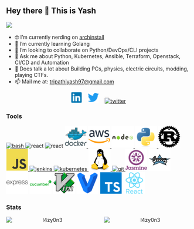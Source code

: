 ## Hey there 👋 This is **Yash**

![](https://komarev.com/ghpvc/?username=l4zy0n3&label=VIEWS)

- 🤓 I’m currently nerding on [archinstall](https://github.com/archlinux/archinstall)
- 🌱 I’m currently learning Golang
- 🍻 I’m looking to collaborate on Python/DevOps/CLI projects
- 💬 Ask me about Python, Kubernetes, Ansible, Terraform, Openstack, CI/CD and Automation
- 🧛 Does talk a lot about Building PCs, physics, electric circuits, modding, playing CTFs.
- 📫 Mail me at: tripathiyash97@gmail.com

<p align="center">
<a href="https://www.linkedin.com/in/yash-tripathi-l4zy0n3"><img src="https://raw.githubusercontent.com/devicons/devicon/master/icons/linkedin/linkedin-original.svg" alt="linkedin" width="30" height="30"/></a>&nbsp;&nbsp;&nbsp;
<a href="https://twitter.com/th3_l4zy_0ne"><img src="https://raw.githubusercontent.com/devicons/devicon/master/icons/twitter/twitter-original.svg" alt="twitter" width="30" height="30"/></a>&nbsp;&nbsp;&nbsp;
<a href="https://tryhackme.com/p/l4zy"><img src="https://assets.tryhackme.com/img/logo/tryhackme_logo.png" alt="twitter" width="30" height="30"/></a>
</p>

### Tools

<p align="left"> 
<a href="https://www.gnu.org/software/bash/" target="_blank"> <img src="https://www.vectorlogo.zone/logos/gnu_bash/gnu_bash-icon.svg" alt="bash" width="60" height="60"/> </a>
<img src="https://upload.wikimedia.org/wikipedia/commons/2/24/Ansible_logo.svg" alt="react", width="60" height="60">
<img src="https://user-images.githubusercontent.com/31406378/108641411-f9374f00-7496-11eb-82a7-0fa2a9cc5f93.png" alt="react", width="60" height="60">
<a href="https://www.docker.com/" target="_blank"> <img src="https://raw.githubusercontent.com/devicons/devicon/master/icons/docker/docker-original-wordmark.svg" alt="docker" width="60" height="60"/> </a> 
<a href="https://aws.amazon.com/" target="_blank"> <img src="https://raw.githubusercontent.com/devicons/devicon/master/icons/amazonwebservices/amazonwebservices-original-wordmark.svg" alt="html5" width="60" height="60"/> </a>
<a href="https://nodejs.org" target="_blank"> <img src="https://raw.githubusercontent.com/devicons/devicon/master/icons/nodejs/nodejs-original-wordmark.svg" alt="nodejs" width="60" height="60"/> </a>
<a href="https://www.python.org" target="_blank"> <img src="https://raw.githubusercontent.com/devicons/devicon/master/icons/python/python-original.svg" alt="python" width="60" height="60"/> </a>
<a href="https://www.rust-lang.org" target="_blank"> <img src="https://raw.githubusercontent.com/devicons/devicon/master/icons/rust/rust-plain.svg" alt="rust" width="60" height="60"/> </a>
<a href="https://developer.mozilla.org/en-US/docs/Web/JavaScript" target="_blank"> <img src="https://raw.githubusercontent.com/devicons/devicon/master/icons/javascript/javascript-original.svg" alt="javascript" width="60" height="60"/> </a> 
<a href="https://www.jenkins.io" target="_blank"> <img src="https://www.vectorlogo.zone/logos/jenkins/jenkins-icon.svg" alt="jenkins" width="60" height="60"/> </a> 
<a href="https://kubernetes.io" target="_blank"> <img src="https://www.vectorlogo.zone/logos/kubernetes/kubernetes-icon.svg" alt="kubernetes" width="60" height="60"/> </a> 
<a href="https://www.linux.org/" target="_blank"> <img src="https://raw.githubusercontent.com/devicons/devicon/master/icons/linux/linux-original.svg" alt="linux" width="60" height="60"/> </a> 
<a href="https://git-scm.com/" target="_blank"> <img src="https://www.vectorlogo.zone/logos/git-scm/git-scm-icon.svg" alt="git" width="60" height="60"/> </a>
<img src="https://raw.githubusercontent.com/devicons/devicon/master/icons/jasmine/jasmine-plain-wordmark.svg" alt="react", width="60" height="60">
<img src="https://raw.githubusercontent.com/devicons/devicon/master/icons/groovy/groovy-original.svg" alt="react", width="60" height="60">
<img src="https://raw.githubusercontent.com/devicons/devicon/master/icons/express/express-original-wordmark.svg" alt="react", width="60" height="60">
<img src="https://raw.githubusercontent.com/devicons/devicon/master/icons/cucumber/cucumber-plain-wordmark.svg" alt="react", width="60" height="60">
<img src="https://raw.githubusercontent.com/devicons/devicon/master/icons/vim/vim-original.svg" alt="react", width="60" height="60">
<img src="https://raw.githubusercontent.com/devicons/devicon/master/icons/vagrant/vagrant-original.svg" alt="react", width="60" height="60">
<img src="https://raw.githubusercontent.com/devicons/devicon/master/icons/typescript/typescript-original.svg" alt="react", width="60" height="60">
<img src="https://raw.githubusercontent.com/devicons/devicon/master/icons/react/react-original-wordmark.svg" alt="react", width="60" height="60">
</p>

### Stats
<p align="center" width="100%">
<img align="left" src="https://github-readme-stats.vercel.app/api?username=l4zy0n3&show_icons=true&locale=en&theme=radical" alt="l4zy0n3" width="47%"/>
<img align="right" src="https://github-readme-streak-stats.herokuapp.com/?user=l4zy0n3&theme=radical" alt="l4zy0n3" width="47%"/>
</p>
